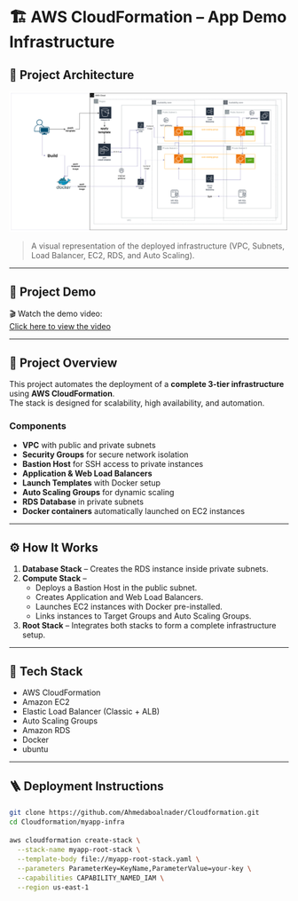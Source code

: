 # 🏗️ AWS CloudFormation – App Demo Infrastructure

## 📸 Project Architecture
![Architecture Diagram](myapp-infra/images/image.png)
> A visual representation of the deployed infrastructure (VPC, Subnets, Load Balancer, EC2, RDS, and Auto Scaling).

---

## 🎥 Project Demo
🎬 Watch the demo video:  
[Click here to view the video](myapp-infra/videos/video.mp4)

---

## 🚀 Project Overview
This project automates the deployment of a **complete 3-tier infrastructure** using **AWS CloudFormation**.  
The stack is designed for scalability, high availability, and automation.

### Components
- **VPC** with public and private subnets  
- **Security Groups** for secure network isolation  
- **Bastion Host** for SSH access to private instances  
- **Application & Web Load Balancers**  
- **Launch Templates** with Docker setup  
- **Auto Scaling Groups** for dynamic scaling  
- **RDS Database** in private subnets  
- **Docker containers** automatically launched on EC2 instances  

---

## ⚙️ How It Works
1. **Database Stack** – Creates the RDS instance inside private subnets.  
2. **Compute Stack** –  
   - Deploys a Bastion Host in the public subnet.  
   - Creates Application and Web Load Balancers.  
   - Launches EC2 instances with Docker pre-installed.  
   - Links instances to Target Groups and Auto Scaling Groups.  
3. **Root Stack** – Integrates both stacks to form a complete infrastructure setup.

---

## 🧩 Tech Stack
- AWS CloudFormation  
- Amazon EC2  
- Elastic Load Balancer (Classic + ALB)  
- Auto Scaling Groups  
- Amazon RDS  
- Docker  
- ubuntu  

---

## 🪜 Deployment Instructions
```bash
git clone https://github.com/Ahmedaboalnader/Cloudformation.git
cd Cloudformation/myapp-infra

aws cloudformation create-stack \
  --stack-name myapp-root-stack \
  --template-body file://myapp-root-stack.yaml \
  --parameters ParameterKey=KeyName,ParameterValue=your-key \
  --capabilities CAPABILITY_NAMED_IAM \
  --region us-east-1

